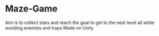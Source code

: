 # Maze-Game
Aim is to collect stars and reach the goal to get to the next level all while avoiding enemies and traps
Made on Unity
